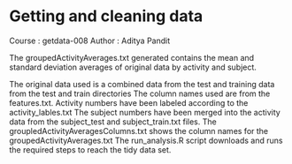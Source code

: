 Getting and cleaning data
========================================================
Course : getdata-008
Author : Aditya Pandit

The groupedActivityAverages.txt generated contains the mean  and standard deviation averages of original data by activity and subject.

The original data used is a combined data from the test and training data from the test and train directories
The column names used are from the features.txt.
Activity numbers have been labeled according to the activity_lables.txt
The subject numbers have been merged into the activity data from the 
subject_test and subject_train.txt files.
The groupledActivityAveragesColumns.txt shows the column names for the groupedActivityAverages.txt
The run_analysis.R script downloads and runs the required steps to reach the tidy data set.







